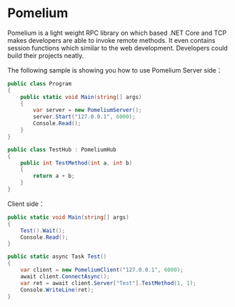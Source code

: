 # Pomelium
Pomelium is a light weight RPC library on which based .NET Core and TCP makes developers are able to invoke remote methods. It even contains session functions which similar to the web development. Developers could build their projects neatly.

The following sample is showing you how to use Pomelium
Server side：
```c#
public class Program
{
    public static void Main(string[] args)
    {
        var server = new PomeliumServer();
        server.Start("127.0.0.1", 6000);
        Console.Read();
    }
}

public class TestHub : PomeliumHub
{
    public int TestMethod(int a, int b)
    {
        return a + b;
    }
}
```

Client side：
```c#
public static void Main(string[] args)
{
    Test().Wait();
    Console.Read();
}

public static async Task Test()
{
    var client = new PomeliumClient("127.0.0.1", 6000);
    await client.ConnectAsync();
    var ret = await client.Server["Test"].TestMethod(1, 1);
    Console.WriteLine(ret);
}
```
